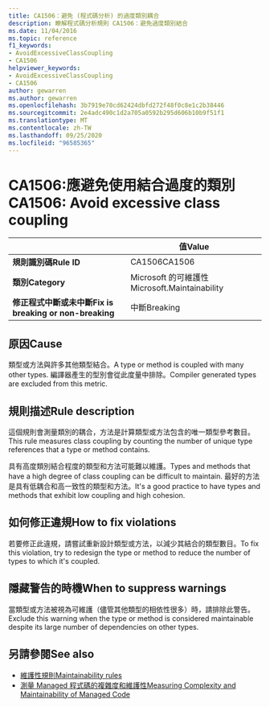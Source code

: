 ```yaml
---
title: CA1506：避免 (程式碼分析) 的過度類別耦合
description: 瞭解程式碼分析規則 CA1506：避免過度類別結合
ms.date: 11/04/2016
ms.topic: reference
f1_keywords:
- AvoidExcessiveClassCoupling
- CA1506
helpviewer_keywords:
- AvoidExcessiveClassCoupling
- CA1506
author: gewarren
ms.author: gewarren
ms.openlocfilehash: 3b7919e70cd62424dbfd272f48f0c8e1c2b38446
ms.sourcegitcommit: 2e4adc490c1d2a705a0592b295d606b10b9f51f1
ms.translationtype: MT
ms.contentlocale: zh-TW
ms.lasthandoff: 09/25/2020
ms.locfileid: "96585365"
---
```

# <a name="ca1506-avoid-excessive-class-coupling"></a><span data-ttu-id="520c2-103">CA1506:應避免使用結合過度的類別</span><span class="sxs-lookup"><span data-stu-id="520c2-103">CA1506: Avoid excessive class coupling</span></span>

| | <span data-ttu-id="520c2-104">值</span><span class="sxs-lookup"><span data-stu-id="520c2-104">Value</span></span> |
|-|-|
| <span data-ttu-id="520c2-105">**規則識別碼**</span><span class="sxs-lookup"><span data-stu-id="520c2-105">**Rule ID**</span></span> |<span data-ttu-id="520c2-106">CA1506</span><span class="sxs-lookup"><span data-stu-id="520c2-106">CA1506</span></span>|
| <span data-ttu-id="520c2-107">**類別**</span><span class="sxs-lookup"><span data-stu-id="520c2-107">**Category**</span></span> |<span data-ttu-id="520c2-108">Microsoft 的可維護性</span><span class="sxs-lookup"><span data-stu-id="520c2-108">Microsoft.Maintainability</span></span>|
| <span data-ttu-id="520c2-109">**修正程式中斷或未中斷**</span><span class="sxs-lookup"><span data-stu-id="520c2-109">**Fix is breaking or non-breaking**</span></span> |<span data-ttu-id="520c2-110">中斷</span><span class="sxs-lookup"><span data-stu-id="520c2-110">Breaking</span></span>|

## <a name="cause"></a><span data-ttu-id="520c2-111">原因</span><span class="sxs-lookup"><span data-stu-id="520c2-111">Cause</span></span>

<span data-ttu-id="520c2-112">類型或方法與許多其他類型結合。</span><span class="sxs-lookup"><span data-stu-id="520c2-112">A type or method is coupled with many other types.</span></span> <span data-ttu-id="520c2-113">編譯器產生的型別會從此度量中排除。</span><span class="sxs-lookup"><span data-stu-id="520c2-113">Compiler generated types are excluded from this metric.</span></span>

## <a name="rule-description"></a><span data-ttu-id="520c2-114">規則描述</span><span class="sxs-lookup"><span data-stu-id="520c2-114">Rule description</span></span>

<span data-ttu-id="520c2-115">這個規則會測量類別的耦合，方法是計算類型或方法包含的唯一類型參考數目。</span><span class="sxs-lookup"><span data-stu-id="520c2-115">This rule measures class coupling by counting the number of unique type references that a type or method contains.</span></span>

<span data-ttu-id="520c2-116">具有高度類別結合程度的類型和方法可能難以維護。</span><span class="sxs-lookup"><span data-stu-id="520c2-116">Types and methods that have a high degree of class coupling can be difficult to maintain.</span></span> <span data-ttu-id="520c2-117">最好的方法是具有低耦合和高一致性的類型和方法。</span><span class="sxs-lookup"><span data-stu-id="520c2-117">It's a good practice to have types and methods that exhibit low coupling and high cohesion.</span></span>

## <a name="how-to-fix-violations"></a><span data-ttu-id="520c2-118">如何修正違規</span><span class="sxs-lookup"><span data-stu-id="520c2-118">How to fix violations</span></span>

<span data-ttu-id="520c2-119">若要修正此違規，請嘗試重新設計類型或方法，以減少其結合的類型數目。</span><span class="sxs-lookup"><span data-stu-id="520c2-119">To fix this violation, try to redesign the type or method to reduce the number of types to which it's coupled.</span></span>

## <a name="when-to-suppress-warnings"></a><span data-ttu-id="520c2-120">隱藏警告的時機</span><span class="sxs-lookup"><span data-stu-id="520c2-120">When to suppress warnings</span></span>

<span data-ttu-id="520c2-121">當類型或方法被視為可維護（儘管其他類型的相依性很多）時，請排除此警告。</span><span class="sxs-lookup"><span data-stu-id="520c2-121">Exclude this warning when the type or method is considered maintainable despite its large number of dependencies on other types.</span></span>

## <a name="see-also"></a><span data-ttu-id="520c2-122">另請參閱</span><span class="sxs-lookup"><span data-stu-id="520c2-122">See also</span></span>

- [<span data-ttu-id="520c2-123">維護性規則</span><span class="sxs-lookup"><span data-stu-id="520c2-123">Maintainability rules</span></span>](maintainability-warnings.md)
- [<span data-ttu-id="520c2-124">測量 Managed 程式碼的複雜度和維護性</span><span class="sxs-lookup"><span data-stu-id="520c2-124">Measuring Complexity and Maintainability of Managed Code</span></span>](/visualstudio/code-quality/code-metrics-values)
